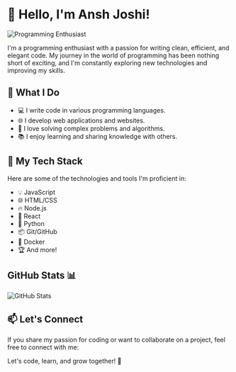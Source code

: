 # 👋 Hello, I'm Ansh Joshi!

![Programming Enthusiast](https://img.shields.io/badge/Passionate-Programmer-blue?style=flat-square)

I'm a programming enthusiast with a passion for writing clean, efficient, and elegant code. My journey in the world of programming has been nothing short of exciting, and I'm constantly exploring new technologies and improving my skills.

## 💼 What I Do

- 💻 I write code in various programming languages.
- 🌐 I develop web applications and websites.
- 🧠 I love solving complex problems and algorithms.
- 📚 I enjoy learning and sharing knowledge with others.

## 🚀 My Tech Stack

Here are some of the technologies and tools I'm proficient in:

- 💡 JavaScript
- 🌐 HTML/CSS
- 🔥 Node.js
- 🚀 React
- 🐍 Python
- 📦 Git/GitHub
- 🐳 Docker
- 🏆 And more!

## GitHub Stats 📊

![GitHub Stats](https://github-readme-stats.vercel.app/api?username=9xyzo-source&show_icons=true&theme=radical)

## 📫 Let's Connect

If you share my passion for coding or want to collaborate on a project, feel free to connect with me:

Let's code, learn, and grow together! 🚀
